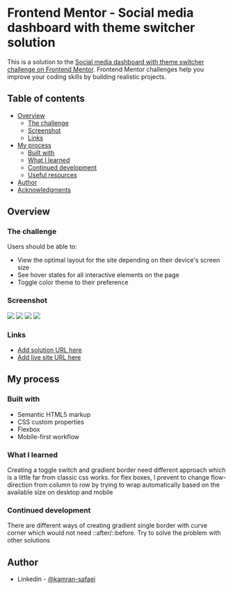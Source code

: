 # Frontend Mentor - Social media dashboard with theme switcher solution

This is a solution to the [Social media dashboard with theme switcher challenge on Frontend Mentor](https://www.frontendmentor.io/challenges/social-media-dashboard-with-theme-switcher-6oY8ozp_H). Frontend Mentor challenges help you improve your coding skills by building realistic projects. 

## Table of contents

- [Overview](#overview)
  - [The challenge](#the-challenge)
  - [Screenshot](#screenshot)
  - [Links](#links)
- [My process](#my-process)
  - [Built with](#built-with)
  - [What I learned](#what-i-learned)
  - [Continued development](#continued-development)
  - [Useful resources](#useful-resources)
- [Author](#author)
- [Acknowledgments](#acknowledgments)


## Overview

### The challenge

Users should be able to:

- View the optimal layout for the site depending on their device's screen size
- See hover states for all interactive elements on the page
- Toggle color theme to their preference

### Screenshot

![](./01.PNG)
![](./02.PNG)
![](./03.PNG)
![](./04.PNG)


### Links

-  [Add solution URL here](https://github.com/neo2enigma/social-media-dashboard-with-theme-switcher-master)
-  [Add live site URL here](https://neo2enigma.github.io/social-media-dashboard-with-theme-switcher-master/)

## My process

### Built with

- Semantic HTML5 markup
- CSS custom properties
- Flexbox
- Mobile-first workflow

### What I learned

Creating a toggle switch and gradient border need different approach which is a little far from classic css works. 
for flex boxes, I prevent to change flow-direction from column to row by trying to wrap automatically based on the available size on desktop and mobile

### Continued development

There are different ways of creating gradient single border with curve corner which would not need ::after/::before. Try to solve the problem with other solutions

## Author

- Linkedin - [@kamran-safaei](https://www.linkedin.com/in/kamran-safaei/)